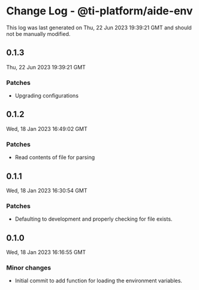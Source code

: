 # Change Log - @ti-platform/aide-env

This log was last generated on Thu, 22 Jun 2023 19:39:21 GMT and should not be manually modified.

## 0.1.3
Thu, 22 Jun 2023 19:39:21 GMT

### Patches

- Upgrading configurations

## 0.1.2
Wed, 18 Jan 2023 16:49:02 GMT

### Patches

- Read contents of file for parsing

## 0.1.1
Wed, 18 Jan 2023 16:30:54 GMT

### Patches

- Defaulting to development and properly checking for file exists.

## 0.1.0
Wed, 18 Jan 2023 16:16:55 GMT

### Minor changes

- Initial commit to add function for loading the environment variables.

